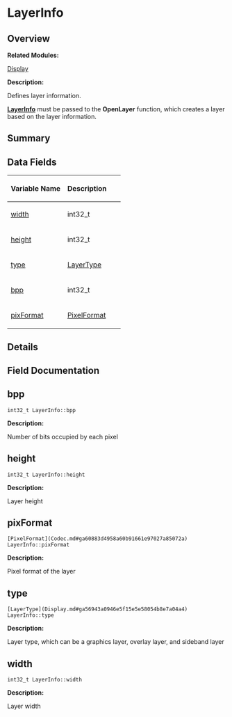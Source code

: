 # LayerInfo<a name="ZH-CN_TOPIC_0000001055518096"></a>

## **Overview**<a name="section1264606618093531"></a>

**Related Modules:**

[Display](Display.md)

**Description:**

Defines layer information. 

**[LayerInfo](LayerInfo.md)**  must be passed to the  **OpenLayer**  function, which creates a layer based on the layer information. 

## **Summary**<a name="section1870171467093531"></a>

## Data Fields<a name="pub-attribs"></a>

<a name="table904868816093531"></a>
<table><thead align="left"><tr id="row185746262093531"><th class="cellrowborder" valign="top" width="50%" id="mcps1.1.3.1.1"><p id="p244968993093531"><a name="p244968993093531"></a><a name="p244968993093531"></a>Variable Name</p>
</th>
<th class="cellrowborder" valign="top" width="50%" id="mcps1.1.3.1.2"><p id="p1668134281093531"><a name="p1668134281093531"></a><a name="p1668134281093531"></a>Description</p>
</th>
</tr>
</thead>
<tbody><tr id="row881025986093531"><td class="cellrowborder" valign="top" width="50%" headers="mcps1.1.3.1.1 "><p id="p1035373795093531"><a name="p1035373795093531"></a><a name="p1035373795093531"></a><a href="LayerInfo.md#a31b0ef7b0a83950c56dd1cafd20c9509">width</a></p>
</td>
<td class="cellrowborder" valign="top" width="50%" headers="mcps1.1.3.1.2 "><p id="p1623027565093531"><a name="p1623027565093531"></a><a name="p1623027565093531"></a>int32_t&nbsp;</p>
</td>
</tr>
<tr id="row1490866696093531"><td class="cellrowborder" valign="top" width="50%" headers="mcps1.1.3.1.1 "><p id="p319639760093531"><a name="p319639760093531"></a><a name="p319639760093531"></a><a href="LayerInfo.md#aab83825af07139338b4536e45fe6d8fc">height</a></p>
</td>
<td class="cellrowborder" valign="top" width="50%" headers="mcps1.1.3.1.2 "><p id="p239054000093531"><a name="p239054000093531"></a><a name="p239054000093531"></a>int32_t&nbsp;</p>
</td>
</tr>
<tr id="row650418085093531"><td class="cellrowborder" valign="top" width="50%" headers="mcps1.1.3.1.1 "><p id="p1307759698093531"><a name="p1307759698093531"></a><a name="p1307759698093531"></a><a href="LayerInfo.md#ade3a008d2aeccc966c226a60eb59e7ae">type</a></p>
</td>
<td class="cellrowborder" valign="top" width="50%" headers="mcps1.1.3.1.2 "><p id="p750077504093531"><a name="p750077504093531"></a><a name="p750077504093531"></a><a href="Display.md#ga56943a0946e5f15e5e58054b8e7a04a4">LayerType</a>&nbsp;</p>
</td>
</tr>
<tr id="row1944786613093531"><td class="cellrowborder" valign="top" width="50%" headers="mcps1.1.3.1.1 "><p id="p1635381137093531"><a name="p1635381137093531"></a><a name="p1635381137093531"></a><a href="LayerInfo.md#abf13f41732fac1713e51ab377c27922a">bpp</a></p>
</td>
<td class="cellrowborder" valign="top" width="50%" headers="mcps1.1.3.1.2 "><p id="p366860117093531"><a name="p366860117093531"></a><a name="p366860117093531"></a>int32_t&nbsp;</p>
</td>
</tr>
<tr id="row292436078093531"><td class="cellrowborder" valign="top" width="50%" headers="mcps1.1.3.1.1 "><p id="p1679559454093531"><a name="p1679559454093531"></a><a name="p1679559454093531"></a><a href="LayerInfo.md#a3a05038829a72f6afa87d504712f9117">pixFormat</a></p>
</td>
<td class="cellrowborder" valign="top" width="50%" headers="mcps1.1.3.1.2 "><p id="p227543467093531"><a name="p227543467093531"></a><a name="p227543467093531"></a><a href="Codec.md#ga60883d4958a60b91661e97027a85072a">PixelFormat</a>&nbsp;</p>
</td>
</tr>
</tbody>
</table>

## **Details**<a name="section54143905093531"></a>

## **Field Documentation**<a name="section479015316093531"></a>

## bpp<a name="abf13f41732fac1713e51ab377c27922a"></a>

```
int32_t LayerInfo::bpp
```

 **Description:**

Number of bits occupied by each pixel 

## height<a name="aab83825af07139338b4536e45fe6d8fc"></a>

```
int32_t LayerInfo::height
```

 **Description:**

Layer height 

## pixFormat<a name="a3a05038829a72f6afa87d504712f9117"></a>

```
[PixelFormat](Codec.md#ga60883d4958a60b91661e97027a85072a) LayerInfo::pixFormat
```

 **Description:**

Pixel format of the layer 

## type<a name="ade3a008d2aeccc966c226a60eb59e7ae"></a>

```
[LayerType](Display.md#ga56943a0946e5f15e5e58054b8e7a04a4) LayerInfo::type
```

 **Description:**

Layer type, which can be a graphics layer, overlay layer, and sideband layer 

## width<a name="a31b0ef7b0a83950c56dd1cafd20c9509"></a>

```
int32_t LayerInfo::width
```

 **Description:**

Layer width 


